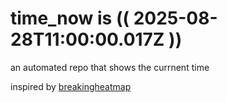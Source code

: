 # time_now is (( 2025-08-28T11:00:00.017Z ))

an automated repo that shows the currnent time

inspired by [breakingheatmap](https://github.com/breakingheatmap/breakingheatmap)